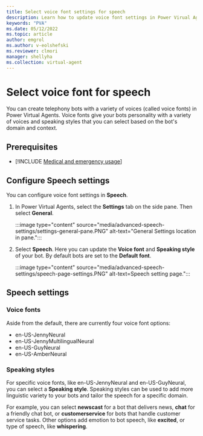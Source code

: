 ```yaml
---
title: Select voice font settings for speech
description: Learn how to update voice font settings in Power Virual Agents to customize your bot's speech.
keywords: "PVA"
ms.date: 05/12/2022
ms.topic: article
author: emgrol  
ms.author: v-eolshefski
ms.reviewer: clmori
manager: shellyha
ms.collection: virtual-agent
---
```


# Select voice font for speech

You can create telephony bots with a variety of voices (called voice fonts) in Power Virtual Agents. Voice fonts give your bots personality with a variety of voices and speaking styles that you can select based on the bot's domain and context.

## Prerequisites

- [!INCLUDE [Medical and emergency usage](includes/pva-usage-limitations.md)]

## Configure Speech settings

You can configure voice font settings in **Speech**.

1. In Power Virtual Agents, select the **Settings** tab on the side pane. Then select **General**.

    :::image type="content" source="media/advanced-speech-settings/settings-general-pane.PNG" alt-text="General Settings location in pane.":::

1. Select **Speech**. Here you can update the **Voice font** and **Speaking style** of your bot. By default bots are set to the **Default font**.

    :::image type="content" source="media/advanced-speech-settings/speech-page-settings.PNG" alt-text=Speech setting page.":::

## Speech settings

### Voice fonts

Aside from the default, there are currently four voice font options:
- en-US-JennyNeural
- en-US-JennyMultilingualNeural
- en-US-GuyNeural
- en-US-AmberNeural

### Speaking styles

For specific voice fonts, like en-US-JennyNeural and en-US-GuyNeural, you can select a **Speaking style**. Speaking styles can be used to add more linguistic variety to your bots and tailor the speech for a specific domain.

For example, you can select **newscast** for a bot that delivers news, **chat** for a friendly chat bot, or **customerservice** for bots that handle customer service tasks. Other options add emotion to bot speech, like **excited**, or type of speech, like **whispering**.
